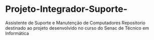 # Projeto-Integrador-Suporte-
Assistente de Suporte e Manutenção de Computadores
Repositorio destinado ao projeto desenvolvido no curso do Senac de Técnico em Informática
